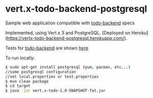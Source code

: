 # vert.x-todo-backend-postgresql
Sample web application compatible with [todo-backend](http://www.todobackend.com/) specs

Implemented, using Vert.x 3 and PostgreSQL. [Deployed on Heroku] (https://vertx-todo-backend-postgresql.herokuapp.com/).

Tests for [todo-backend](http://www.todobackend.com/) are shown [here](http://www.todobackend.com/specs/index.html?https://vertx-todo-backend-postgresql.herokuapp.com/)


To run locally:
```bash
$ sudo apt-get install postgresql (yum, pacman, etc...)
//some postgresql configuration
//set local.properties or test.properties
$ mvn clean package
$ cd target
$ java -jar vert.x-todo-1.0-SNAPSHOT-fat.jar
```
